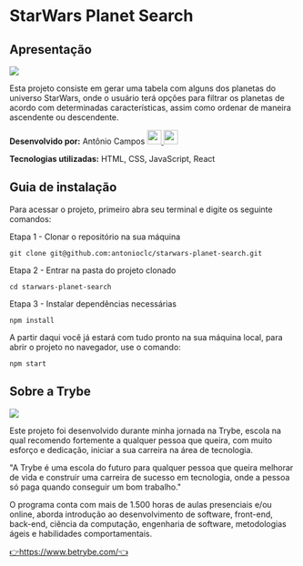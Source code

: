 <h1>StarWars Planet Search</h1>
<h2>Apresentação</h2>
<img src="https://github.com/antonioclc/starwars-planet-search/blob/master/public/screencapture-localhost-3000-starwars-planet-seacrh.png?raw=true">
<p>Esta projeto consiste em gerar uma tabela com alguns dos planetas do universo StarWars, onde o usuário terá opções para filtrar os planetas de acordo com determinadas características, assim como ordenar de maneira ascendente ou descendente.</p>
<p><strong>Desenvolvido por:</strong> Antônio Campos 
	<a  href="https://github.com/antonioclc"  target="_blank"  		rel="noreferrer">
	<img src="https://cdn-icons.flaticon.com/png/512/2504/premium/2504911.png?token=exp=1641412040~hmac=e9f62048f4468beb148a53022bc9b160" width="25" height="25" />
	</a> 
	<a  href="https://www.linkedin.com/in/ant%C3%B4nio-campos/"  target="_blank"  rel="noreferrer">
	<img src="https://cdn-icons.flaticon.com/png/512/3256/premium/3256016.png?token=exp=1641412935~hmac=b426345870bfd78edc836e875a3bfd6e" width="25" height="25" />
	</a>
</p>

<p><strong>Tecnologias utilizadas:</strong> HTML, CSS, JavaScript, React</p>
<h2>Guia de instalação</h2>
<p>Para acessar o projeto, primeiro abra seu terminal e digite os seguinte comandos:</p>
Etapa 1 - Clonar o repositório na sua máquina

    git clone git@github.com:antonioclc/starwars-planet-search.git

Etapa 2 - Entrar na pasta do projeto clonado

    cd starwars-planet-search

Etapa 3 - Instalar dependências necessárias

    npm install
A partir daqui você já estará com tudo pronto na sua máquina local, para abrir o projeto no navegador, use o comando:

    npm start

<h2>Sobre a Trybe</h2>
<img src="https://media-exp1.licdn.com/dms/image/C4E16AQEsqcF3dviA-A/profile-displaybackgroundimage-shrink_200_800/0/1628693865181?e=1644451200&v=beta&t=fcNz6iiGqar2iOL5cMPsFTl3Vt0p9yFf1an7viCg6cU" />
<p>Este projeto foi desenvolvido durante minha jornada na Trybe, escola na qual recomendo fortemente a qualquer pessoa que queira, com muito esforço e dedicação, iniciar a sua carreira na área de tecnologia.</p>
<p>"A Trybe é uma escola do futuro para qualquer pessoa que queira melhorar de vida e construir uma carreira de sucesso em tecnologia, onde a pessoa só paga quando conseguir um bom trabalho."</p>
<p>O programa conta com mais de 1.500 horas de aulas presenciais e/ou online, aborda introdução ao desenvolvimento de software, front-end, back-end, ciência da computação, engenharia de software, metodologias ágeis e habilidades comportamentais.</p>
<a  href="https://www.betrybe.com/"  target="_blank"  rel="noreferrer">👉https://www.betrybe.com/👈</a>










